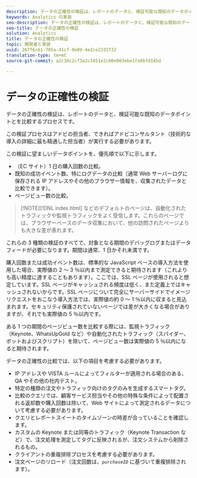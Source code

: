 ```yaml
---
description: データの正確性の検証は、レポートのデータと、検証可能な既知のデータポイントとを比較するプロセスです。
keywords: Analytics の実装
seo-description: データの正確性の検証は、レポートのデータと、検証可能な既知のデータポイントとを比較するプロセスです。
seo-title: データの正確性の検証
solution: Analytics
title: データの正確性の検証
topic: 開発者と実装
uuid: 267f6c61-705a-41cf-9e09-4e2ce2331f32
translation-type: tm+mt
source-git-commit: a2c38c2cf3a2c1451e2c60e003ebe1fa9bfd145d

---
```



# データの正確性の検証

データの正確性の検証は、レポートのデータと、検証可能な既知のデータポイントとを比較するプロセスです。

この検証プロセスはアドビの担当者、できればアドビコンサルタント（技術的な導入の詳細に最も精通した担当者）が実行する必要があります。

この検証に望ましいデータポイントを、優先順で以下に示します。

* （EC サイト）1 日の購入回数の比較。
* 既知の成功イベント数、特にログデータの比較（通常 Web サーバーログに保存される IP アドレスやその他のブラウザー情報を、収集されたデータと比較できます）。
* ページビュー数の比較。

> [!NOTE][!DNL index.html] などのデフォルトのページは、自動化されたトラフィックや監視トラフィックをよく受信します。これらのページでは、ブラウザーベースのデータ収集において、他の訪問されたページよりも大きな差が表れます。

これらの 3 種類の検証のすべてで、対象となる期間のデバッグログまたはデータフィードが必要になります。期間は通常、1 日かそれ未満です。

購入回数または成功イベント数は、標準的な JavaScript ベースの導入方法を使用した場合、実際値の 2 ～ 3 ％以内まで測定できると期待されます（これよりも高い精度に達することもあります）。ここでは、SSL ページが使用されると想定しています。SSL ページがキャッシュされる頻度は低く、また定義上ではキャッシュされないからです。SSL ページについて完全にサーバーサイドでイメージリクエストをおこなう導入方法では、実際値の約 0 ～ 1 ％以内に収まると見込まれます。セキュリティ保護されていないページでは差が大きくなる場合がありますが、それでも実際値の 5 ％以内です。

ある 1 つの期間のページビュー数を比較する際には、監視トラフィック（Keynote、WhatsUpGold など）や自動化されたトラフィック（スパイダー、ボットおよびスクリプト）を除いて、ページビュー数は実際値の 5 ％以内になると期待されます。

データの正確性の比較では、以下の項目を考慮する必要があります。

* IP アドレスや VISTA ルールによってフィルターが適用される場合のある、QA やその他の社内テスト。
* 特定の種類の注文やトラフィック向けのタグのみを生成するスマートタグ。
* 比較のクエリでは、顧客サービス担当やその他の特殊な条件によって配置される返却数や購入回数は除いて、Web サイトによって測定されるデータについて考慮する必要があります。
* クエリとレポートスイートのタイムゾーンの時差が合っていることを確認します。
* カスタムの Keynote または同等のトラフィック（Keynote Transaction など）で、注文処理を測定してタグに反映されるが、注文システムから削除されるもの。
* クライアントの重複排除プロセスを考慮する必要があります。
* 注文ページのリロード（注文回数は、*`purchaseID`* に基づいて重複排除されます）。

